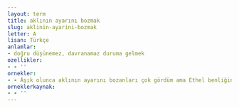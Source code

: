 ```yaml
---
layout: term
title: aklının ayarını bozmak
slug: aklinin-ayarini-bozmak
letter: A
lisan: Türkçe
anlamlar:
- doğru düşünemez, davranamaz duruma gelmek
ozellikler:
- - ''
ornekler:
- - Âşık olunca aklının ayarını bozanları çok gördüm ama Ethel benliğini yitirmişti düpedüz.
orneklerkaynak:
- - ''
---
```

